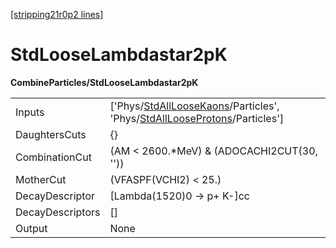 [[stripping21r0p2 lines]](./stripping21r0p2-index)

# StdLooseLambdastar2pK

**CombineParticles/StdLooseLambdastar2pK**

|                  |                                                                                                                                                                                          |
|------------------|------------------------------------------------------------------------------------------------------------------------------------------------------------------------------------------|
| Inputs           | ['Phys/[StdAllLooseKaons](./stripping21r0p2-commonparticles-stdallloosekaons)/Particles', 'Phys/[StdAllLooseProtons](./stripping21r0p2-commonparticles-stdalllooseprotons)/Particles'] |
| DaughtersCuts    | {}                                                                                                                                                                                       |
| CombinationCut   | (AM \< 2600.\*MeV) & (ADOCACHI2CUT(30, ''))                                                                                                                                              |
| MotherCut        | (VFASPF(VCHI2) \< 25.)                                                                                                                                                                   |
| DecayDescriptor  | [Lambda(1520)0 -\> p+ K-]cc                                                                                                                                                            |
| DecayDescriptors | []                                                                                                                                                                                     |
| Output           | None                                                                                                                                                                                     |
